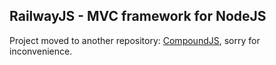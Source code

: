 ## RailwayJS - MVC framework for NodeJS

Project moved to another repository: [CompoundJS](/1602/compoundjs), sorry for inconvenience.
